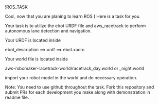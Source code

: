 !ROS_TASK


Cool, now that you are planing to learn ROS ]
Here is a task for you.

Your task is to utilize the ebot URDF file and aws_racetrack to perform autonomous lane detection and navigation.

Your URDF is located inside

ebot_description ==> urdf ==> ebot.xacro

Your world file is located inside 

aws-robomaker-racetrack-world/racetrack_day.world or _night.world


import your robot model in the world and do necessary operation.


Note: You need to use github throughout the task. Fork this repository and submit PRs for each development you make along with demonstration in readme file.

